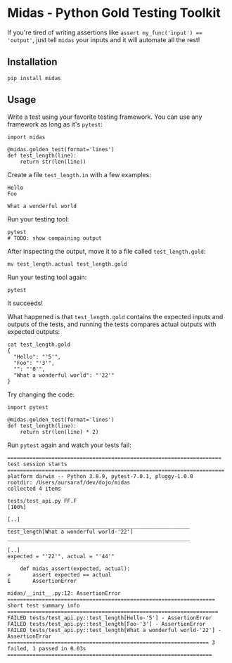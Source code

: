 # Midas - Python Gold Testing Toolkit

If you're tired of writing assertions like `assert my_func('input') == 'output'`, just tell `midas` your inputs and it will automate all the rest!

## Installation

```
pip install midas
```

## Usage

Write a test using your favorite testing framework. You can use any framework as long as it's `pytest`:

```
import midas

@midas.golden_test(format='lines')
def test_length(line):
    return str(len(line))
```

Create a file `test_length.in` with a few examples:

```
Hello
Foo

What a wonderful world
```

Run your testing tool:

```
pytest
# TODO: show compaining output
```

After inspecting the output, move it to a file called `test_length.gold`:

```
mv test_length.actual test_length.gold
```

Run your testing tool again:

```
pytest
```

It succeeds!

What happened is that `test_length.gold` contains the expected inputs and outputs of the tests, and running the tests compares actual outputs with expected outputs:

```
cat test_length.gold
{
  "Hello": "'5'",
  "Foo": "'3'",
  "": "'0'",
  "What a wonderful world": "'22'"
}
```

Try changing the code:

```
import pytest

@midas.golden_test(format='lines')
def test_length(line):
    return str(len(line) * 2)
```

Run `pytest` again and watch your tests fail:

```
==================================================================== test session starts =====================================================================
platform darwin -- Python 3.8.9, pytest-7.0.1, pluggy-1.0.0
rootdir: /Users/aursaraf/dev/dojo/midas
collected 4 items                                                                                                                                            

tests/test_api.py FF.F                                                                                                                                 [100%]

[..]
__________________________________________________________ test_length[What a wonderful world-'22'] __________________________________________________________

[..]
expected = "'22'", actual = "'44'"

    def midas_assert(expected, actual):
>       assert expected == actual
E       AssertionError

midas/__init__.py:12: AssertionError
================================================================== short test summary info ===================================================================
FAILED tests/test_api.py::test_length[Hello-'5'] - AssertionError
FAILED tests/test_api.py::test_length[Foo-'3'] - AssertionError
FAILED tests/test_api.py::test_length[What a wonderful world-'22'] - AssertionError
================================================================ 3 failed, 1 passed in 0.03s =================================================================
```